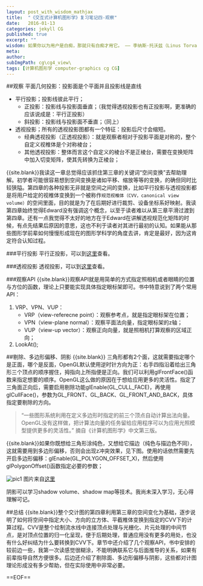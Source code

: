 ```yaml
---
layout: post_with_wisdom_mathjax
title:  "《交互式计算机图形学》复习笔记四-观察"
date:   2016-01-13
categories: jekyll CG
published: true
excerpt: ""
wisdom: 如果你以为用户是白痴，那就只有白痴才用它。 —— 李纳斯·托沃兹（Linus Torvalds），LINUX之父
meta: 
author: 
subImgPath: cg\cg4_view\
tags: [计算机图形学 computer-graphics cg CG]
---
```


##观察
平面几何投影：投影面是个平面并且投影线是直线

* 平行投影；投影线彼此平行；
	* 正投影：投影线与投影面垂直；（我觉得透视投影也有正投影啊，更准确的应该说成是：平行正投影）
	* 斜投影：投影线与投影面不垂直；（同上）
* 透视投影；所有的透视投影图都有一个特征：投影后尺寸会缩短。
	* 经典透视投影（正透视投影）：就是观察者相对于投影平面是对称的，整个自定义视椎体是个对称棱台；
	* 其他透视投影：整体而言这个自定义的棱台不是正棱台，需要在变换矩阵中加入切变矩阵，使其先转换为正棱台；

{{site.blank}}我读这一章总觉得应该抓住第三章的关键词“空间变换”去帮助理解。初学者可能很容易想到空间变换是诸如平移、缩放等等的变换，的确但同时比较狭隘。第四章的各种投影无非就是空间之间的变换，比如平行投影与透视投影都是将用户给定的视椎体变换到一个被称作`规范视椎体（CVV，canonical view volume）`的空间里面，目的就是为了在后期好进行裁剪、设备坐标系好映射。我读第四章始终觉得Edward没有强调这个概念，以至于读者难以从第三章平滑过渡到第四章。还有一点我觉得不太好的地方在于Edward在讲解透视规范化矩阵的时候，有点先结果后原因的意思，这也不利于读者对其进行最初的认知。如果能从那些图形学前辈如何慢慢形成现在的图形学科学的角度去讲，肯定是最好，因为这肯定符合认知过程。

###平行投影
平行正投影，可以到[这里][myPostUrl1]查看。

###透视投影
透视投影，可以到[这里][myPostUrl2]查看。

###观察API
{{site.blank}}观察API就是用简单的方式指定照相机或者眼睛的位置与方位的函数，理论上只要能实现具体指定眼标架即可。书中特意说到了两个常用API：

1. VRP、VPN、VUP：
	* VRP（view-referecne point）：观察参考点，就是指定眼标架在位置；
	* VPN（view-plane normal）：观察平面法向量，指定眼标架的z轴；
	* VUP（view-up vector）：观察正向向量，就是照相机打算观察的区域正向；
2. LookAt();

##剔除、多边形偏移、阴影
{{site.blank}} 三角形都有2个面，这就需要指定哪个是正面，哪个是反面，OpenGL默认使用逆时针方向为正：右手四指沿着给出三角形三个顶点的顺序握住，拇指向上所指便是正向。我们可以利用glFrontFace()函数来指定想要的顺序。OpenGL这么做的原因在于想给应用更多的灵活性。指定了三角面正向后，需要启用剔除功能glEnable(GL_CULL_FACE)，再使用glCullFace()，参数为GL_FRONT、GL_BACK、GL_FRONT_AND_BACK，具体指定要剔除的方向。

> “一些图形系统利用在定义多边形时指定的前三个顶点自动计算出法向量。OpenGL没有这样做，把计算法向量的任务留给应用程序可以为应用光照模型提供更多的灵活性。” 摘自《计算机图形学》中文第三版。

{{site.blank}}如果你既想给三角形涂纯色，又想给它描边（纯色与描边色不同），这就需要用到多边形偏移，否则会出现z冲突效果，见下图。使用的话依然需要先开启多边形偏移：glEnable(GL_POLYGON_OFFSET_X)，然后使用glPolygonOffset()函数指定必要的参数；

![pic1][pic1] 图片来自[这里][url1]

阴影可以学习shadow volume、shadow map等技术。我尚未深入学习，无心得理解可记。


##总结
{{site.blank}}整个交计图的第四章利用第三章的空间变化为基础，逐步说明了如何将空间中指定大小、方向的立方体、平截椎体变换到指定的CVV下的计算过程。CVV是整个绘制流水线中连接顶点处理与光栅化、片元处理的中间节点，是对顶点位置的归一化呈现，便于后期处理，普通应用没有更多的用处，也没有什么好纠结为什么要转换到CVV下。章节中还介绍了几个观察API，书中安排的较前边一些，我第一次读感觉很糊涂，不能明确联系它与后面推导的关系，如果有前辈指导自然方便很多。后边还介绍了剔除面、多边形偏移与阴影，这些都对计图理论形成没有多少帮助，但在实际使用中非常必要。

==EOF==


[myPostUrl2]:{{site.basepath}}jekyll/cg/2015/07/26/perspective-projection-in-OpenGL.html
[myPostUrl1]:{{site.basepath}}jekyll/cg/2015/07/25/parallel-projection-in-OpenGL.html
[url1]:http://www.zeuscmd.com/tutorials/opengl/15-PolygonOffset.php,"blank"
[pic1]:{{site.basepath}}{{site.imgpath}}{{page.subImgPath}}image_Z_fighting.jpg





